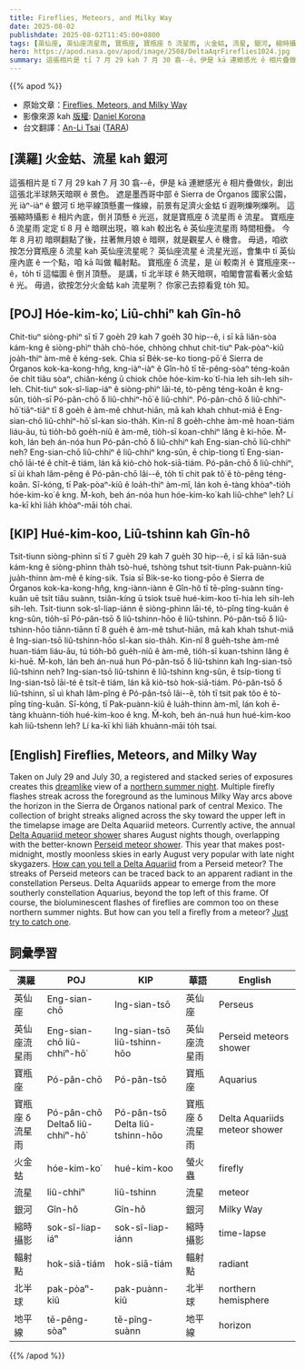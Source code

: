```yaml
---
title: Fireflies, Meteors, and Milky Way
date: 2025-08-02
publishdate: 2025-08-02T11:45:00+0800
tags: [英仙座, 英仙座流星雨, 寶瓶座, 寶瓶座 δ 流星雨, 火金蛄, 流星, 銀河, 縮時攝影, 輻射點, 北半球, 地平線]
hero: https://apod.nasa.gov/apod/image/2508/DeltaAqrFireflies1024.jpg
summary: 這張相片是 tī 7 月 29 kah 7 月 30 翕--ê，伊是 kā 連紲感光 ê 相片疊做伙，創出這張北半球熱天暗暝 ê 景色。
---
```


{{% apod %}}

- 原始文章：[Fireflies, Meteors, and Milky Way](https://apod.nasa.gov/apod/ap250802.html)
- 影像來源 kah [版權][Copyright]: [Daniel Korona][Daniel_Korona]
- 台文翻譯：[An-Li Tsai][An-Li Tsai] ([TARA][TARA])


## [漢羅] 火金蛄、流星 kah 銀河
這張相片是 tī 7 月 29 kah 7 月 30 翕--ê，伊是 kā 連紲感光 ê 相片疊做伙，創出這張北半球熱天暗暝 ê 景色。
遮是墨西哥中部 ê Sierra de Órganos 國家公園，光 iàⁿ-iàⁿ ê 銀河 tī 地平線頂懸畫一條線，前景有足濟火金蛄 tī 遐咧爍咧爍咧。
這張縮時攝影 ê 相片內底，倒爿頂懸 ê 光巡，就是寶瓶座 δ 流星雨 ê 流星。
寶瓶座 δ 流星雨 定定 tī 8 月 ê 暗暝出現，嘛 kah 較出名 ê 英仙座流星雨 時間相疊。
今年 8 月初 暗暝翻點了後，拄著無月娘 ê 暗暝，就是觀星人 ê 機會。
毋過，咱欲按怎分寶瓶座 δ 流星 kah 英仙座流星呢？
英仙座流星 ê 流星光巡，會集中 tī 英仙座內底 ê 一个點，咱 kā 叫做 輻射點。
寶瓶座 δ 流星，是 ùi 較南爿 ê 寶瓶座來--ê，to̍h tī 這幅圖 ê 倒爿頂懸。
是講，tī 北半球 ê 熱天暗暝，咱閣會當看著火金蛄 ê 光。
毋過，欲按怎分火金蛄 kah 流星咧？
你家己去掠看覓 to̍h 知。


<!--
## [中文] 螢火蟲、流星和銀河

這張照片拍攝於7月29日和7月30日，透過一系列經註冊和疊加的曝光照片，營造出這幅如夢似幻的北半球夏夜景象。
在墨西哥中部奧爾加諾斯山脈國家公園，明亮的銀河在地平線上劃出一道弧線，前景中閃爍著多顆螢火蟲的光芒。
在這張縮時攝影照片中，左上方天空中排列的明亮條紋是寶瓶座δ流星雨。
目前，寶瓶座δ流星雨每年都在8月的夜晚活躍，與更著名的英仙座流星雨重疊。
今年，這使得8月初午夜後、幾乎無月的夜空成為深夜觀星者的熱門選擇。
如何區分寶瓶座δ流星雨和英仙座流星雨？
英仙座流星雨的流星條紋可以追溯到英仙座的一個視輻射點。
寶瓶座δ流星雨似乎出現在更南方的寶瓶座，位於這張圖的左上方。
當然，在北半球的夏夜，螢火蟲的生物發光也很常見。
但是，如何區分螢火蟲和流星呢？
試著捕捉一隻吧。

-->

## [POJ] Hóe-kim-ko͘, Liû-chhiⁿ kah Gîn-hô
Chit-tiuⁿ siòng-phìⁿ sī tī 7 goe̍h 29 kah 7 goe̍h 30 hip--ê, i sī kā liân-sòa kám-kng ê siòng-phìⁿ tha̍h chò-hóe, chhòng chhut chit-tiuⁿ Pak-pòaⁿ-kiû joa̍h-thiⁿ àm-mê ê kéng-sek.
Chia sī Be̍k-se-ko tiong-pō͘ ê Sierra de Órganos kok-ka-kong-hn̂g, kng-iàⁿ-iàⁿ ê Gîn-hô tī tē-pêng-sòaⁿ téng-koân ōe chi̍t tiâu sòaⁿ, chiân-kéng ū chiok chōe hóe-kim-ko͘ tī-hia leh sih-leh sih-leh.
Chit-tiuⁿ sok-sî-liap-iáⁿ ê siòng-phìⁿ lāi-té, tò-pêng téng-koân ê kng-sûn, tio̍h-sī Pó-pân-chō δ liû-chhiⁿ-hō͘ ê liû-chhiⁿ.
Pó-pân-chō δ liû-chhiⁿ-hō͘ tiāⁿ-tiāⁿ tī 8 goe̍h ê àm-mê chhut-hiān, mā kah khah chhut-miâ ê Eng-sian-chō liû-chhiⁿ-hō͘ sî-kan sio-tha̍h.
Kin-nî 8 goe̍h-chhe àm-mê hoan-tiám liáu-āu, tú tio̍h-bô goe̍h-niû ê àm-mê, tio̍h-sī koan-chhiⁿ lâng ê ki-hōe.
M̄-koh, lán beh án-nóa hun Pó-pân-chō δ liû-chhiⁿ kah Eng-sian-chō liû-chhiⁿ neh?
Eng-sian-chō liû-chhiⁿ ê liû-chhiⁿ kng-sûn, ē chi̍p-tiong tī Eng-sian-chō lāi-té ê chi̍t-ê tiám, lán kā kiò-chò hok-siā-tiám.
Pó-pân-chō δ liû-chhiⁿ, sī ùi khah lâm-pêng ê Pó-pân-chō lâi--ê, to̍h tī chit pak tô͘ ê tò-pêng téng-koân.
Sī-kóng, tī Pak-pòaⁿ-kiû ê loa̍h-thiⁿ àm-mî, lán koh ē-tàng khòaⁿ-tio̍h hóe-kim-ko͘ ê kng.
M̄-koh, beh án-nóa hun hóe-kim-ko͘ kah liû-chheⁿ leh?
Lí ka-kī khì lia̍h khòaⁿ-māi to̍h chai.

## [KIP] Hué-kim-koo, Liû-tshinn kah Gîn-hô
Tsit-tiunn siòng-phìnn sī tī 7 gue̍h 29 kah 7 gue̍h 30 hip--ê, i sī kā liân-suà kám-kng ê siòng-phìnn tha̍h tsò-hué, tshòng tshut tsit-tiunn Pak-puànn-kiû jua̍h-thinn àm-mê ê kíng-sik.
Tsia sī Bi̍k-se-ko tiong-pōo ê Sierra de Órganos kok-ka-kong-hn̂g, kng-iànn-iànn ê Gîn-hô tī tē-pîng-suànn tíng-kuân uē tsi̍t tiâu suànn, tsiân-kíng ū tsiok tsuē hué-kim-koo tī-hia leh sih-leh sih-leh.
Tsit-tiunn sok-sî-liap-iánn ê siòng-phìnn lāi-té, tò-pîng tíng-kuân ê kng-sûn, tio̍h-sī Pó-pân-tsō δ liû-tshinn-hōo ê liû-tshinn.
Pó-pân-tsō δ liû-tshinn-hōo tiānn-tiānn tī 8 gue̍h ê àm-mê tshut-hiān, mā kah khah tshut-miâ ê Ing-sian-tsō liû-tshinn-hōo sî-kan sio-tha̍h.
Kin-nî 8 gue̍h-tshe àm-mê huan-tiám liáu-āu, tú tio̍h-bô gue̍h-niû ê àm-mê, tio̍h-sī kuan-tshinn lâng ê ki-huē.
M̄-koh, lán beh án-nuá hun Pó-pân-tsō δ liû-tshinn kah Ing-sian-tsō liû-tshinn neh?
Ing-sian-tsō liû-tshinn ê liû-tshinn kng-sûn, ē tsi̍p-tiong tī Ing-sian-tsō lāi-té ê tsi̍t-ê tiám, lán kā kiò-tsò hok-siā-tiám.
Pó-pân-tsō δ liû-tshinn, sī uì khah lâm-pîng ê Pó-pân-tsō lâi--ê, to̍h tī tsit pak tôo ê tò-pîng tíng-kuân.
Sī-kóng, tī Pak-puànn-kiû ê lua̍h-thinn àm-mî, lán koh ē-tàng khuànn-tio̍h hué-kim-koo ê kng.
M̄-koh, beh án-nuá hun hué-kim-koo kah liû-tshenn leh?
Lí ka-kī khì lia̍h khuànn-māi to̍h tsai.

## [English] Fireflies, Meteors, and Milky Way

Taken on July 29 and July 30, a registered and stacked series of exposures creates this [dreamlike][dreamlike] view of a [northern summer night][northern_summer_night].
Multiple firefly flashes streak across the foreground as the luminous Milky Way arcs above the horizon in the Sierra de Órganos national park of central Mexico.
The collection of bright streaks aligned across the sky toward the upper left in the timelapse image are Delta Aquariid meteors.
Currently active, the annual [Delta Aquariid meteor shower][Delta_Aquariid_meteor_shower] shares August nights though, overlapping with the better-known [Perseid meteor shower][Perseid_meteor_shower].
This year that makes post-midnight, mostly moonless skies in early August very popular with late night skygazers.
[How can you tell a Delta Aquariid][How_can_you_tell_a_Delta_Aquariid] from a Perseid meteor?
The streaks of Perseid meteors can be traced back to an apparent radiant in the constellation Perseus.
Delta Aquariids appear to emerge from the more southerly constellation Aquarius, beyond the top left of this frame.
Of course, the bioluminescent flashes of fireflies are common too on these northern summer nights.
But how can you tell a firefly from a meteor?
[Just try to catch one][Just_try_to_catch_one].


## 詞彙學習
|漢羅|POJ|KIP|華語|English|
|-|-|-|-|-|
| 英仙座 | Eng-sian-chō | Ing-sian-tsō | 英仙座 | Perseus |
| 英仙座流星雨 | Eng-sian-chō liû-chhiⁿ-hō͘ | Ing-sian-tsō liû-tshinn-hōo | 英仙座流星雨 | Perseid meteors shower |
| 寶瓶座 | Pó-pân-chō | Pó-pân-tsō | 寶瓶座 | Aquarius |
| 寶瓶座 δ 流星雨 | Pó-pân-chō Deltaδ liû-chhiⁿ-hō͘ | Pó-pân-tsō Delta liû-tshinn-hōo | 寶瓶座 δ 流星雨 | Delta Aquariids meteor shower |
| 火金蛄 | hóe-kim-ko͘ | hué-kim-koo | 螢火蟲 | firefly |
| 流星 | liû-chhiⁿ | liû-tshinn | 流星 | meteor |
| 銀河 | Gîn-hô | Gîn-hô | 銀河 | Milky Way |
| 縮時攝影 | sok-sî-liap-iáⁿ | sok-sî-liap-iánn | 縮時攝影 | time-lapse |
| 輻射點 | hok-siā-tiám | hok-siā-tiám | 輻射點 | radiant |
| 北半球 | pak-pòaⁿ-kiû | pak-puànn-kiû | 北半球 | northern hemisphere |
| 地平線 | tē-pêng-sòaⁿ | tē-pîng-suànn | 地平線 | horizon |


{{% /apod %}}

[An-Li Tsai]: mailto:thianbun.taigi@gmail.com
[TARA]: https://tara.tw

[Copyright]: https://apod.nasa.gov/apod/fap/lib/about_apod.html#srapply
[License3]: https://creativecommons.org/licenses/by-nc-nd/3.0/
[License2]:https://creativecommons.org/licenses/by-nc-nd/2.0/
[NASA]:https://www.nasa.gov/

[dreamlike]:https://apod.nasa.gov/apod/ap110805.html
[northern_summer_night]:https://science.nasa.gov/solar-system/whats-up-august-2025-skywatching-tips-from-nasa/
[Delta_Aquariid_meteor_shower]:https://science.nasa.gov/solar-system/meteors-meteorites/delta-aquariids/
[Perseid_meteor_shower]:https://science.nasa.gov/solar-system/meteors-meteorites/perseids/
[How_can_you_tell_a_Delta_Aquariid]:https://earthsky.org/astronomy-essentials/everything-you-need-to-know-delta-aquarid-meteor-shower/
[Just_try_to_catch_one]:https://www.firefly.org/how-to-catch-fireflies.html
[or]:https://apod.nasa.gov/apod/ap250803.html

[Daniel_Korona]: mailto:dakoko_minera@live.com.ar
[Copyright]:lib/about_apod.html#srapply